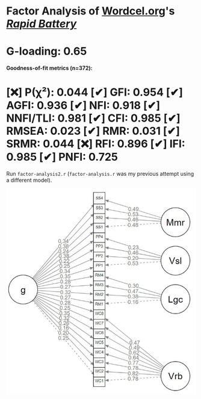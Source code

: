 # Factor Analysis of [Wordcel.org](https://wordcel.org)'s ***[Rapid Battery](https://wordcel.org/rapid-battery/test)***

# G-loading: 0.65

**Goodness-of-fit metrics (n=372):**

[❌] P(χ²): 0.044
[✔] GFI: 0.954
[✔] AGFI: 0.936
[✔] NFI: 0.918
[✔] NNFI/TLI: 0.981
[✔] CFI: 0.985
[✔] RMSEA: 0.023
[✔] RMR: 0.031
[✔] SRMR: 0.044
[❌] RFI: 0.896
[✔] IFI: 0.985
[✔] PNFI: 0.725
================

Run `factor-analysis2.r` (`factor-analysis.r` was my previous attempt using a different model).

![image](plot2.jpg)
